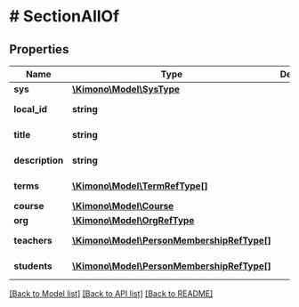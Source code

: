 # # SectionAllOf

## Properties

Name | Type | Description | Notes
------------ | ------------- | ------------- | -------------
**sys** | [**\Kimono\Model\SysType**](SysType.md) |  | [optional]
**local_id** | **string** |  | [optional] [readonly]
**title** | **string** |  | [optional] [readonly]
**description** | **string** |  | [optional] [readonly]
**terms** | [**\Kimono\Model\TermRefType[]**](TermRefType.md) |  | [optional] [readonly]
**course** | [**\Kimono\Model\Course**](Course.md) |  | [optional]
**org** | [**\Kimono\Model\OrgRefType**](OrgRefType.md) |  | [optional]
**teachers** | [**\Kimono\Model\PersonMembershipRefType[]**](PersonMembershipRefType.md) |  | [optional] [readonly]
**students** | [**\Kimono\Model\PersonMembershipRefType[]**](PersonMembershipRefType.md) |  | [optional] [readonly]

[[Back to Model list]](../../README.md#models) [[Back to API list]](../../README.md#endpoints) [[Back to README]](../../README.md)
